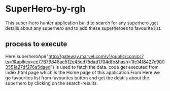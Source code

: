 # SuperHero-by-rgh
This super-hero hunter application build to search for any superhero ,get details about any superhero and to add these superheroes to favourite list.
## process to execute 
Here superheroApi("http://gateway.marvel.com/v1/public/comics?ts=1&apikey=ee77679846ae512c45cd75dad1704dfb&hash=1fe14f8427c9003551a27df276a5daed") is used to fetch the data.
code get executed from index.html page which is the Home page of this application.From Here we go favourites list from favourites button and get the deatils about the 
superhero by clicking on the search-results.